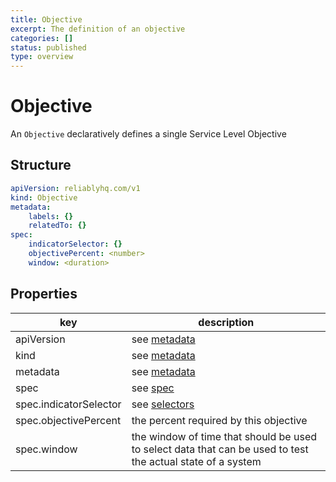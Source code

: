 ```yaml
---
title: Objective
excerpt: The definition of an objective
categories: []
status: published
type: overview
---
```

# Objective

An `Objective` declaratively defines a single Service Level Objective

## Structure

```yaml
apiVersion: reliablyhq.com/v1
kind: Objective
metadata:
    labels: {}
    relatedTo: {}
spec:
    indicatorSelector: {}
    objectivePercent: <number>
    window: <duration>
```

## Properties
| key | description |
|---|---|
| apiVersion | see [metadata](./index.md/#apiVersion) |
| kind | see [metadata](./index.md/#kind) |
| metadata | see [metadata](./inex.md/#metadata) |
| spec | see [spec](./index.md/#spec) |
| spec.indicatorSelector | see [selectors](./index.md/#selectors) |
| spec.objectivePercent | the percent required by this objective |
| spec.window | the window of time that should be used to select data that can be used to test the actual state of a system |